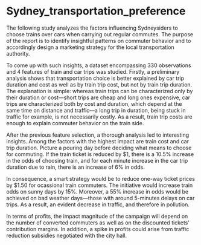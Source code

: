 # Sydney_transportation_preference
The following study analyzes the factors influencing Sydneysiders to choose trains over cars when carrying out regular commutes. The purpose of the report is to identify insightful patterns on commuter behavior and to accordingly design a marketing strategy for the local transportation authority.

To come up with such insights, a dataset encompassing 330 observations and 4 features of train and car trips was studied. Firstly, a preliminary analysis shows that transportation choice is better explained by car trip duration and cost as well as by train trip cost, but not by train trip duration. The explanation is simple: whereas train trips can be characterized only by their duration or cost—short trips are cheap and long ones expensive, car trips are characterized both by cost and duration, which depend at the same time on distance and traffic—a long trip in duration, being stuck in traffic for example, is not necessarily costly. As a result, train trip costs are enough to explain commuter behavior on the train side.

After the previous feature selection, a thorough analysis led to interesting insights. Among the factors with the highest impact are train cost and car trip duration. Picture a pouring day before deciding what means to choose for commuting. If the train ticket is reduced by $1, there is a 10.5% increase in the odds of choosing train, and for each minute increase in the car trip duration due to rain, there is an increase of 6% in odds.

In consequence, a smart strategy would be to reduce one-way ticket prices by $1.50 for ocassional train commuters. The initiative would increase train odds on sunny days by 15%. Moreover, a 55% increase in odds would be achieved on bad weather days—those with around 5-minutes delays on car trips. As a result, an evident decrease in traffic, and therefore in pollution. 

In terms of profits, the impact magnitude of the campaign will depend on the number of converted commuters as well as on the discounted tickets’ contribution margins. In addition, a spike in profits could arise from traffic reduction subsidies negotiated with the city hall.
